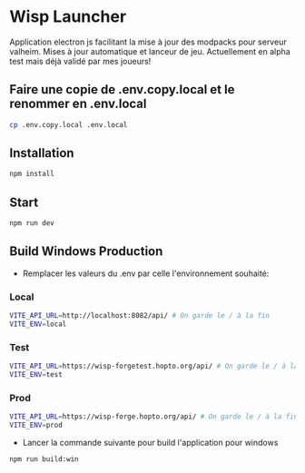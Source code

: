 # Wisp Launcher

Application electron js facilitant la mise à jour des modpacks pour serveur valheim.
Mises à jour automatique et lanceur de jeu.
Actuellement en alpha test mais déjà validé par mes joueurs!

## Faire une copie de .env.copy.local et le renommer en .env.local

```bash
cp .env.copy.local .env.local
```

## Installation

```bash
npm install
```

## Start

```bash
npm run dev
```

## Build Windows Production

- Remplacer les valeurs du .env par celle l'environnement souhaité:

### Local

```bash
VITE_API_URL=http://localhost:8082/api/ # On garde le / à la fin
VITE_ENV=local
```

### Test

```bash
VITE_API_URL=https://wisp-forgetest.hopto.org/api/ # On garde le / à la fin
VITE_ENV=test
```

### Prod

```bash
VITE_API_URL=https://wisp-forge.hopto.org/api/ # On garde le / à la fin
VITE_ENV=prod
```

- Lancer la commande suivante pour build l'application pour windows

```bash
npm run build:win
```
